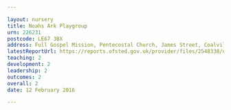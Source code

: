 ```yaml
---

layout: nursery
title: Noahs Ark Playgroup
urn: 226231
postcode: LE67 3BX
address: Full Gospel Mission, Pentecostal Church, James Street, Coalville, Leicestershire, LE67 3BX
latestReportUrl: https://reports.ofsted.gov.uk/provider/files/2548338/urn/226231.pdf
teaching: 2
development: 2
leadership: 2
outcomes: 2
overall: 2
date: 12 February 2016

---
```

